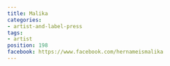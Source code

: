 ```yaml
---
title: Malika
categories:
- artist-and-label-press
tags:
- artist
position: 198
facebook: https://www.facebook.com/hernameismalika
---
```



